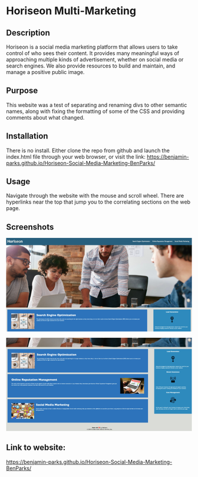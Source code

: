 # Horiseon Multi-Marketing

## Description
Horiseon is a social media marketing platform that allows users to take control of who sees their content. It provides many meaningful ways of approaching multiple kinds of advertisement, whether on social media or search engines. We also provide resources to build and maintain, and manage a positive public image.

## Purpose

This website was a test of separating and renaming divs to other semantic names, along with fixing the formatting of some of the CSS and providing comments about what changed. 

## Installation

There is no install. Either clone the repo from github and launch the index.html file through your web browser, or visit the link: https://benjamin-parks.github.io/Horiseon-Social-Media-Marketing-BenParks/


## Usage

Navigate through the website with the mouse and scroll wheel. There are hyperlinks near the top that jump you to the correlating sections on the web page.

## Screenshots

![Top of webpage](./assets/images/Website-top.jpeg?raw=true "Top of webpage")

![Bottom of webpage](./assets/images/Website-bottom.jpeg?raw=true "Bottom of webpage")

## Link to website:

https://benjamin-parks.github.io/Horiseon-Social-Media-Marketing-BenParks/